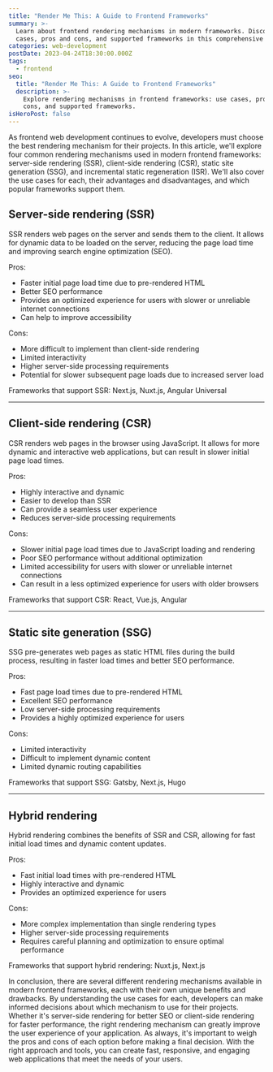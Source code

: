 ```yaml
---
title: "Render Me This: A Guide to Frontend Frameworks"
summary: >-
  Learn about frontend rendering mechanisms in modern frameworks. Discover use
  cases, pros and cons, and supported frameworks in this comprehensive guide.
categories: web-development
postDate: 2023-04-24T18:30:00.000Z
tags:
  - frontend
seo:
  title: "Render Me This: A Guide to Frontend Frameworks"
  description: >-
    Explore rendering mechanisms in frontend frameworks: use cases, pros and
    cons, and supported frameworks.
isHeroPost: false
---
```


As frontend web development continues to evolve, developers must choose the best rendering mechanism for their projects. In this article, we'll explore four common rendering mechanisms used in modern frontend frameworks: server-side rendering (SSR), client-side rendering (CSR), static site generation (SSG), and incremental static regeneration (ISR). We'll also cover the use cases for each, their advantages and disadvantages, and which popular frameworks support them.

## Server-side rendering (SSR)

SSR renders web pages on the server and sends them to the client. It allows for dynamic data to be loaded on the server, reducing the page load time and improving search engine optimization (SEO).

Pros:

- Faster initial page load time due to pre-rendered HTML
- Better SEO performance
- Provides an optimized experience for users with slower or unreliable internet connections
- Can help to improve accessibility

Cons:

- More difficult to implement than client-side rendering
- Limited interactivity
- Higher server-side processing requirements
- Potential for slower subsequent page loads due to increased server load

Frameworks that support SSR: Next.js, Nuxt.js, Angular Universal

---

## Client-side rendering (CSR)

CSR renders web pages in the browser using JavaScript. It allows for more dynamic and interactive web applications, but can result in slower initial page load times.

Pros:

- Highly interactive and dynamic
- Easier to develop than SSR
- Can provide a seamless user experience
- Reduces server-side processing requirements

Cons:

- Slower initial page load times due to JavaScript loading and rendering
- Poor SEO performance without additional optimization
- Limited accessibility for users with slower or unreliable internet connections
- Can result in a less optimized experience for users with older browsers

Frameworks that support CSR: React, Vue.js, Angular

---

## Static site generation (SSG)

SSG pre-generates web pages as static HTML files during the build process, resulting in faster load times and better SEO performance.

Pros:

- Fast page load times due to pre-rendered HTML
- Excellent SEO performance
- Low server-side processing requirements
- Provides a highly optimized experience for users

Cons:

- Limited interactivity
- Difficult to implement dynamic content
- Limited dynamic routing capabilities

Frameworks that support SSG: Gatsby, Next.js, Hugo

---

## Hybrid rendering

Hybrid rendering combines the benefits of SSR and CSR, allowing for fast initial load times and dynamic content updates.

Pros:

- Fast initial load times with pre-rendered HTML
- Highly interactive and dynamic
- Provides an optimized experience for users

Cons:

- More complex implementation than single rendering types
- Higher server-side processing requirements
- Requires careful planning and optimization to ensure optimal performance

Frameworks that support hybrid rendering: Nuxt.js, Next.js

In conclusion, there are several different rendering mechanisms available in modern frontend frameworks, each with their own unique benefits and drawbacks. By understanding the use cases for each, developers can make informed decisions about which mechanism to use for their projects. Whether it's server-side rendering for better SEO or client-side rendering for faster performance, the right rendering mechanism can greatly improve the user experience of your application. As always, it's important to weigh the pros and cons of each option before making a final decision. With the right approach and tools, you can create fast, responsive, and engaging web applications that meet the needs of your users.
